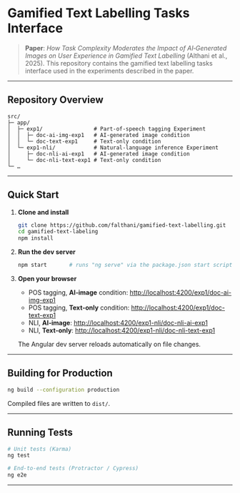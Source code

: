 # Gamified Text Labelling Tasks Interface

> **Paper**: *How Task Complexity Moderates the Impact of AI‑Generated Images on User Experience in Gamified Text Labelling* (Althani et al., 2025). This repository contains the gamified text labelling tasks interface used in the experiments described in the paper.

---

## Repository Overview

```
src/
├─ app/
│  ├─ exp1/                # Part-of-speech tagging Experiment
│  │  ├─ doc-ai-img-exp1   # AI‑generated image condition
│  │  └─ doc-text-exp1     # Text‑only condition
│  └─ exp1-nli/            # Natural‑language inference Experiment
│     ├─ doc-nli-ai-exp1   # AI‑generated image condition
│     └─ doc-nli-text-exp1 # Text‑only condition
└─ …
```

---

## Quick Start

1. **Clone and install**

   ```bash
   git clone https://github.com/falthani/gamified-text-labelling.git
   cd gamified-text-labeling
   npm install
   ```

2. **Run the dev server**

   ```bash
   npm start       # runs "ng serve" via the package.json start script
   ```

3. **Open your browser**

   * POS tagging, **AI‑image** condition: [http://localhost:4200/exp1/doc-ai-img-exp1](http://localhost:4200/exp1/doc-ai-img-exp1)
   * POS tagging, **Text‑only** condition: [http://localhost:4200/exp1/doc-text-exp1](http://localhost:4200/exp1/doc-text-exp1)
   * NLI, **AI‑image**: [http://localhost:4200/exp1-nli/doc-nli-ai-exp1](http://localhost:4200/exp1-nli/doc-nli-ai-exp1)
   * NLI, **Text‑only**: [http://localhost:4200/exp1-nli/doc-nli-text-exp1](http://localhost:4200/exp1-nli/doc-nli-text-exp1)

   The Angular dev server reloads automatically on file changes.

---

## Building for Production

```bash
ng build --configuration production
```

Compiled files are written to `dist/`.

---

## Running Tests

```bash
# Unit tests (Karma)
ng test

# End‑to‑end tests (Protractor / Cypress)
ng e2e
```

---

